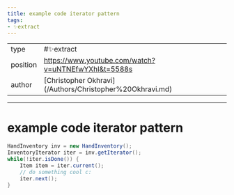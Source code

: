 ```yaml
---
title: example code iterator pattern
tags:
- ✨extract
---
```



<table>
<tr>
<td> type </td>
<td> #✨extract </td>
</tr>
<tr>
<td> position </td>
<td> <a href="https://www.youtube.com/watch?v=uNTNEfwYXhI&t=5588s">https://www.youtube.com/watch?v=uNTNEfwYXhI&t=5588s</a> </td>
</tr>
<tr>
<td> author </td>
<td> [Christopher Okhravi](/Authors/Christopher%20Okhravi.md) </td>
</tr>
</table>


---

# example code iterator pattern
```java
HandInventory inv = new HandInventory();
InventoryIterator iter = inv.getIterator();
while(!iter.isDone()) {
	Item item = iter.current();
	// do something cool c:
	iter.next();
}
```
